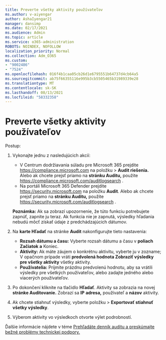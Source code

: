 ```yaml
---
title: Preverte všetky aktivity používateľov
ms.author: v-aiyengar
author: AshaIyengar21
manager: dansimp
ms.date: 02/17/2021
ms.audience: Admin
ms.topic: article
ms.service: o365-administration
ROBOTS: NOINDEX, NOFOLLOW
localization_priority: Normal
ms.collection: Adm_O365
ms.custom:
- "9002486"
- "7524"
ms.openlocfilehash: 016f4b1caa05cb26d1e6795551b64737d4cb64a5
ms.sourcegitcommit: ab75f66355116e995b3cb5505465b31989339e28
ms.translationtype: MT
ms.contentlocale: sk-SK
ms.lasthandoff: 08/13/2021
ms.locfileid: "58332358"
---
```

# <a name="investigate-all-the-users-activities"></a>Preverte všetky aktivity používateľov

Postup:

1. Vykonajte jednu z nasledujúcich akcií:
   - V Centrum dodržiavania súladu pre Microsoft 365 prejdite <https://compliance.microsoft.com> na položku  \> **Audit riešenia.** Alebo ak chcete prejsť priamo na **stránku Auditu,** použite <https://compliance.microsoft.com/auditlogsearch> .
   - Na portáli Microsoft 365 Defender prejdite <https://security.microsoft.com> na položku **Audit**. Alebo ak chcete prejsť priamo na **stránku Auditu,** použite <https://security.microsoft.com/auditlogsearch> .

    **Poznámka:** Ak sa zobrazí upozornenie, že túto funkciu potrebujete zapnúť, zapnite ju teraz. Ak funkcia nie je zapnutá, výsledky hľadania nebudú môcť získať údaje z predchádzajúcich dátumov.

2. Na **karte Hľadať** na stránke **Audit** nakonfigurujte tieto nastavenia:
   - **Rozsah dátumu a času:** Vyberte rozsah dátumu a času v **poliach Začiatok** **a** Koniec.
   - **Aktivity:** Ak máte záujem o konkrétnu aktivitu, vyberte ju v zozname; V opačnom prípade vráti **predvolená hodnota Zobraziť výsledky pre všetky aktivity** všetky aktivity.
   - **Používatelia:** Prijmite prázdnu predvolenú hodnotu, aby sa vrátili výsledky pre všetkých používateľov, alebo zadajte jedného alebo viacerých používateľov.

3. Po dokončení kliknite na tlačidlo **Hľadať**. Aktivity sa zobrazia na novej **stránke Auditovanie.** Zobrazí sa **IP** **adresa,** používateľ a **názov** aktivity.

4. Ak chcete stiahnuť  výsledky, vyberte položku \> **Exportovať stiahnuť všetky výsledky**.

5. Výberom aktivity vo výsledkoch otvorte výlet podrobností.

Ďalšie informácie nájdete v téme [Prehľadáte denník auditu a preskúmajte bežné problémy technickej podpory.](https://docs.microsoft.com/microsoft-365/compliance/auditing-troubleshooting-scenarios)
